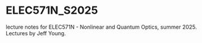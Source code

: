 # ELEC571N_S2025
 lecture notes for ELEC571N - Nonlinear and Quantum Optics, summer 2025. Lectures by Jeff Young.

